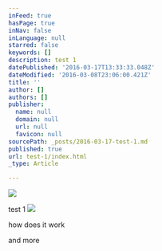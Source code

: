 ```yaml
---
inFeed: true
hasPage: true
inNav: false
inLanguage: null
starred: false
keywords: []
description: test 1
datePublished: '2016-03-17T13:33:33.048Z'
dateModified: '2016-03-08T23:06:00.421Z'
title: ''
author: []
authors: []
publisher:
  name: null
  domain: null
  url: null
  favicon: null
sourcePath: _posts/2016-03-17-test-1.md
published: true
url: test-1/index.html
_type: Article

---
```

![](https://the-grid-user-content.s3-us-west-2.amazonaws.com/5427950b-9659-4a59-9068-0d1afc55720c.jpg)

test 1
![](https://the-grid-user-content.s3-us-west-2.amazonaws.com/564d97f5-ff56-4c1b-bae1-fc9563f059ea.png)

how does it work

and more